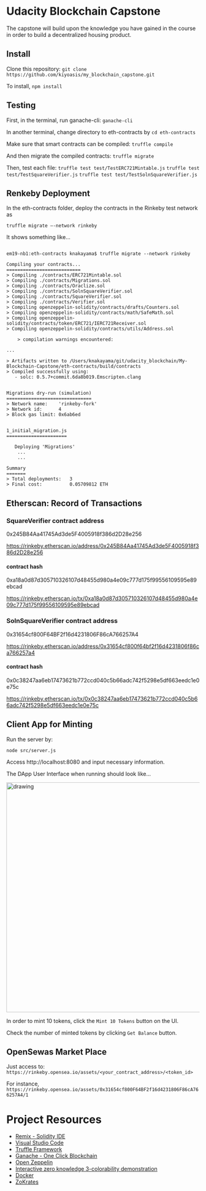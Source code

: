 # Udacity Blockchain Capstone

The capstone will build upon the knowledge you have gained in the course in order to build a decentralized housing product. 

## Install

Clone this repository: ``` git clone https://github.com/kiyoasis/my_blockchain_capstone.git ```


To install, `npm install`


## Testing

First, in the terminal, run ganache-cli:
`ganache-cli`

In another terminal, change directory to eth-contracts by `cd eth-contracts`

Make sure that smart contracts can be compiled:
`truffle compile`

And then migrate the compiled contracts:
`truffle migrate`

Then, test each file:
`truffle test test/TestERC721Mintable.js`
`truffle test test/TestSquareVerifier.js`
`truffle test test/TestSolnSquareVerifier.js`


## Renkeby Deployment

In the eth-contracts folder, deploy the contracts in the Rinkeby test network as
```
truffle migrate —-network rinkeby
```

It shows something like...
```

em19-nb1:eth-contracts knakayama$ truffle migrate --network rinkeby

Compiling your contracts...
===========================
> Compiling ./contracts/ERC721Mintable.sol
> Compiling ./contracts/Migrations.sol
> Compiling ./contracts/Oraclize.sol
> Compiling ./contracts/SolnSquareVerifier.sol
> Compiling ./contracts/SquareVerifier.sol
> Compiling ./contracts/Verifier.sol
> Compiling openzeppelin-solidity/contracts/drafts/Counters.sol
> Compiling openzeppelin-solidity/contracts/math/SafeMath.sol
> Compiling openzeppelin-solidity/contracts/token/ERC721/IERC721Receiver.sol
> Compiling openzeppelin-solidity/contracts/utils/Address.sol

    > compilation warnings encountered:

...

> Artifacts written to /Users/knakayama/git/udacity_blockchain/My-Blockchain-Capstone/eth-contracts/build/contracts
> Compiled successfully using:
   - solc: 0.5.7+commit.6da8b019.Emscripten.clang


Migrations dry-run (simulation)
===============================
> Network name:    'rinkeby-fork'
> Network id:      4
> Block gas limit: 0x6ab6ed


1_initial_migration.js
======================

   Deploying 'Migrations'
    ...
    ...

Summary
=======
> Total deployments:   3
> Final cost:          0.05709812 ETH

```

## Etherscan: Record of Transactions


### SquareVerifier contract address
0x245B84Aa41745Ad3de5F4005918f386d2D28e256

https://rinkeby.etherscan.io/address/0x245B84Aa41745Ad3de5F4005918f386d2D28e256


#### contract hash
0xa18a0d87d305710326107d48455d980a4e09c777d175f99556109595e89ebcad

https://rinkeby.etherscan.io/tx/0xa18a0d87d305710326107d48455d980a4e09c777d175f99556109595e89ebcad


### SolnSquareVerifier contract address
0x31654cf800F64BF2f16d4231806F86cA766257A4

https://rinkeby.etherscan.io/address/0x31654cf800f64bf2f16d4231806f86ca766257a4


#### contract hash
0x0c38247aa6eb17473621b772ccd040c5b66adc742f5298e5df663eedc1e0e75c

https://rinkeby.etherscan.io/tx/0x0c38247aa6eb17473621b772ccd040c5b66adc742f5298e5df663eedc1e0e75c



## Client App for Minting

<!-- Change directory: ```cd src```. 

Install hapi and inert just by:

```
npm install
``` -->

Run the server by:
```
node src/server.js
```

Access http://localhost:8080 and input necessary information.

The DApp User Interface when running should look like...

<!-- ![](images/UI.png) -->
<img src="images/UI.png" alt="drawing" width="600px"/>


In  order to mint 10 tokens, click the ```Mint 10 Tokens``` button on the UI.

Check the number of minted tokens by clicking `Get Balance`  button.

## OpenSewas Market Place

Just access to: `https://rinkeby.opensea.io/assets/<your_contract_address>/<token_id>`

For instance, `https://rinkeby.opensea.io/assets/0x31654cf800F64BF2f16d4231806F86cA766257A4/1`



# Project Resources

* [Remix - Solidity IDE](https://remix.ethereum.org/)
* [Visual Studio Code](https://code.visualstudio.com/)
* [Truffle Framework](https://truffleframework.com/)
* [Ganache - One Click Blockchain](https://truffleframework.com/ganache)
* [Open Zeppelin ](https://openzeppelin.org/)
* [Interactive zero knowledge 3-colorability demonstration](http://web.mit.edu/~ezyang/Public/graph/svg.html)
* [Docker](https://docs.docker.com/install/)
* [ZoKrates](https://github.com/Zokrates/ZoKrates)
